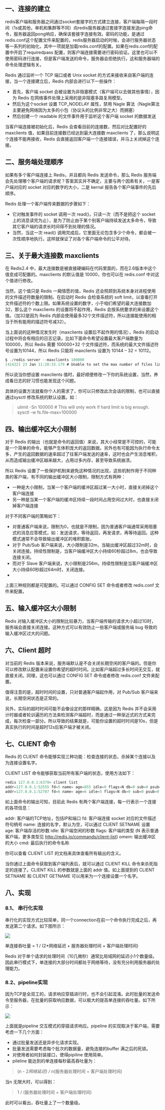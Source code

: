 ## 一、连接的建立

redis客户端和服务器之间通过socket套接字的方式建立连接，客户端每隔一段时间（1s或其他，单机和集群等不同）向redis服务器通过套接字连接发送ping命令，服务器返回pong响应，确保该套接字连接有效。密码的功能，是通过redis.conf这个配置文件来配置的，redis服务器启动的时候，会进行服务器状态等一系列的初始化，其中一项就是加载redis.conf的配置。如果在redis.conf的配置中开启了requiredpass 配置，则客户端连接需要进行密码验证。这里也可以不使用密码进行连接，但是客户端发送的命令，服务器会拒绝执行。这和服务器端的命令处理逻辑有关。


Redis 通过监听一个 TCP 端口或者 Unix socket 的方式来接收来自客户端的连接，当一个连接建立后，Redis 内部会进行以下一些操作：

+ 首先，客户端 socket 会被设置为非阻塞模式（客户端可以去做其他事情），因为 Redis 在网络事件处理上采用的是非阻塞多路复用模型。
+ 然后为这个socket 设置 TCP_NODELAY 属性，禁用 Nagle 算法（Nagle算法主要避免网络因为太多的小包（协议头的比例非常之大）而拥塞）
+ 然后创建一个 readable 的文件事件用于监听这个客户端 socket 的数据发送

当客户端连接被初始化后，Redis 会查看目前的连接数，然后对比配置好的 maxclients 值，如果目前连接数已经达到最大连接数 maxclients 了，那么说明这个连接不能再接收，Redis 会直接返回客户端一个连接错误，并马上关闭掉这个连接。

## 二、服务端处理顺序

如果有多个客户端连接上 Redis，并且都向 Redis 发送命令，那么 Redis 服务端会先处理哪个客户端的请求呢？答案其实并不确定，主要与两个因素有关，一是客户端对应的 socket 对应的数字的大小，二是 kernal 报告各个客户端事件的先后顺序。

Redis 处理一个客户端传来数据的步骤如下：

+ 它对触发事件的 socket 调用一次 read()，只读一次（而不是把这个 socket 上的消息读完为止），是为了防止由于某个别客户端持续发送太多命令，导致其它客户端的请求长时间得不到处理的情况。
+ 当然，当这一次 read() 调用完成后，它里面无论包含多少个命令，都会被一次性顺序地执行。这样就保证了对各个客户端命令的公平对待。

## 三、关于最大连接数 maxclients

在 Redis2.4 中，最大连接数是被直接硬编码在代码里面的，而在2.6版本中这个值变成可配置的。maxclients 的默认值是 10000，你也可以在 redis.conf 中对这个值进行修改。

当然，这个值只是 Redis 一厢情愿的值，Redis 还会照顾到系统本身对进程使用的文件描述符数量的限制。在启动时 Redis 会检查系统的 soft limit，以查看打开文件描述符的个数上限。如果系统设置的数字，小于咱们希望的最大连接数加32，那么这个 maxclients 的设置将不起作用，Redis 会按系统要求的来设置这个值。（加32是因为 Redis 内部会使用最多32个文件描述符，所以连接能使用的相当于所有能用的描述符号减32）。

当上面说的这种情况发生时（maxclients 设置后不起作用的情况），Redis 的启动过程中将会有相应的日志记录。比如下面命令希望设置最大客户端数量为100000，所以 Redis 需要 100000+32 个文件描述符，而系统的最大文件描述符号设置为10144，所以 Redis 只能将 maxclients 设置为 10144 – 32 = 10112。

```java
$ ./redis-server --maxclients 100000
[41422] 23 Jan 11:28:33.179 # Unable to set the max number of files limit to 100032 (Invalid argument), setting the max clients configuration to 10112.
```
所以说当你想设置 maxclients 值时，最好顺便修改一下你的系统设置，当然，养成看日志的好习惯也能发现这个问题。

具体的设置方法就看你个人的需求了，你可以只修改此次会话的限制，也可以直接通过sysctl 修改系统的默认设置。如：

>ulimit -Sn 100000 # This will only work if hard limit is big enough.
>sysctl -w fs.file-max=100000

## 四、输出缓冲区大小限制

对于 Redis 的输出（也就是命令的返回值）来说，其大小经常是不可控的，可能是一个简单的命令，能够产生体积庞大的返回数据。另外也有可能因为执行命令太多，产生的返回数据的速率超过了往客户端发送的速率，这时也会产生消息堆积，从而造成输出缓冲区越来越大，占用过多内存，甚至导致系统崩溃。

所以 Redis 设置了一些保护机制来避免这种情况的出现，这些机制作用于不同种类的客户端，有不同的输出缓冲区大小限制，限制方式有两种：

+ 一种是大小限制，当某一个客户端的缓冲区超过某一大小时，直接关闭掉这个客户端连接
+ 另一种是当某一个客户端的缓冲区持续一段时间占用空间过大时，也直接关闭掉客户端连接

对于不同客户端的策略如下：

+ 对普通客户端来说，限制为0，也就是不限制，因为普通客户端通常采用阻塞式的消息应答模式，如：发送请求，等待返回，再发请求，再等待返回。这种模式通常不会导致输出缓冲区的堆积膨胀。
+ 对于 Pub/Sub 客户端来说，大小限制是32m，当输出缓冲区超过32m时，会关闭连接。持续性限制是，当客户端缓冲区大小持续60秒超过8m，也会导致连接关闭。
+ 而对于 Slave 客户端来说，大小限制是256m，持续性限制是当客户端缓冲区大小持续60秒超过64m时，关闭连接。
+ 
上面三种规则都是可配置的。可以通过 CONFIG SET 命令或者修改 redis.conf 文件来配置。

## 五、输入缓冲区大小限制

Redis 对输入缓冲区大小的限制比较暴力，当客户端传输的请求大小超过1G时，服务端会直接关闭连接。这种方式可以有效防止一些客户端或服务端 bug 导致的输入缓冲区过大的问题。

## 六、Client 超时

对当前的 Redis 版本来说，服务端默认是不会关闭长期空闲的客户端的。但是你可以修改默认配置来设置你希望的超时时间。比如客户端超过多长时间无交互，就直接关闭。同理，这也可以通过 CONFIG SET 命令或者修改 redis.conf 文件来配置。

值得注意的是，超时时间的设置，只对普通客户端起作用，对 Pub/Sub 客户端来说，长期空闲状态是正常的。

另外，实际的超时时间可能不会像设定的那样精确，这是因为 Redis 并不会采用计时器或者轮训遍历的方法来检测客户端超时，而是通过一种渐近式的方式来完成，每次检查一部分。所以导致的结果就是，可能你设置的超时时间是10s，但是真实执行的时间是超时12s后客户端才被关闭。

## 七、CLIENT 命令

Redis 的 CLIENT 命令能够实现三种功能：检查连接的状态，杀掉某个连接以及为连接设置名字。

CLIENT LIST 命令能够获取当前所有客户端的状态，使用方法如下：

```java
redis 127.0.0.1:6379> client list
addr=127.0.0.1:52555 fd=5 name= age=855 idle=0 flags=N db=0 sub=0 psub=0 multi=-1 qbuf=0 qbuf-free=32768 obl=0 oll=0 omem=0 events=r cmd=client
addr=127.0.0.1:52787 fd=6 name= age=6 idle=5 flags=N db=0 sub=0 psub=0 multi=-1 qbuf=0 qbuf-free=0 obl=0 oll=0 omem=0 events=r cmd=ping
```
如上面命令的输出可知，目前此 Redis 有两个客户端连接，每一行表示一个连接的各项信息：

addr: 客户端的TCP地址，包括IP和端口
fd: 客户端连接 socket 对应的文件描述符句柄号
name: 连接的名字，默认为空，可以通过 CLIENT SETNAME 设置
age: 客户端存活的秒数
idle: 客户端空闲的秒数
flags: 客户端的类型 (N 表示普通客户端，更多类型见 http://redis.io/commands/client-list)
omem: 输出缓冲区的大小
cmd: 最后执行的命令名称

你可以查看 CLIENT LIST 的文档来具体查看所有输出的含义。

当你通过上面命令获取到客户端列表后，就可以通过 CLIENT KILL 命令来杀死指定的连接了。CLIENT KILL 的参数就是上面的 addr 值。如上面提到的 CLIENT SETNAME 和 CLIENT GETNAME 可以用来为一个连接设置一个名字。

## 八、实现

### 8.1、 串行化实现
串行化的实现方式比较简单，同一个connection在前一个命令执行完成之后，再发送第二个请求。如下图所示：

![](11/10.png)

单连接吞吐量 = 1 / (2*网络延迟 + 服务器处理时间 + 客户端处理时间)

Redis 对于单个请求的处理时间（10几微秒）通常比局域网的延迟小1个数量级。因此串行模式下，单连接的大部分时间都处于网络等待，没有充分利用服务器的处理能力。

### 8.2、pipeline实现

因为TCP是全双工的，请求响应穿插进行时，也不会引起混淆。此时批量的发送命令至服务器，在批量的获取响应数据，可以极大的提高单连接的吞吐量。如下所示：

![](11/11.png)

上面就是pipeline 交互模式的穿插请求响应。pipeline 的实现取决于客户端，需要考虑一下几个方面：

+ 通过批量发送还是异步化请求实现。
+ 批量发送需要考虑每个批次的数据量，避免连接的buffer 满之后的死锁。
+ 对使用者如何封装接口，使得pipiline 使用简单。
+ pileline 能达到的单连接每秒最高吞吐量为：

>(n - 2*网络延迟) / n*(服务器处理时间 + 客户端处理时间)

当n 无限大时，可以得到：

>1 / (服务器处理时间 + 客户端处理时间)

此时可以看出，吞吐量上了一个数量级。



